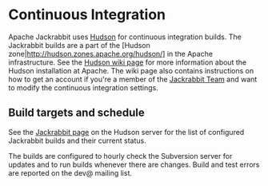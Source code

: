 <!--
   Licensed to the Apache Software Foundation (ASF) under one or more
   contributor license agreements.  See the NOTICE file distributed with
   this work for additional information regarding copyright ownership.
   The ASF licenses this file to You under the Apache License, Version 2.0
   (the "License"); you may not use this file except in compliance with
   the License.  You may obtain a copy of the License at

       http://www.apache.org/licenses/LICENSE-2.0

   Unless required by applicable law or agreed to in writing, software
   distributed under the License is distributed on an "AS IS" BASIS,
   WITHOUT WARRANTIES OR CONDITIONS OF ANY KIND, either express or implied.
   See the License for the specific language governing permissions and
   limitations under the License.
-->

Continuous Integration
======================
Apache Jackrabbit uses [Hudson](https://hudson.dev.java.net/)
for continuous integration builds. The Jackrabbit builds are a part of the [Hudson zone|http://hudson.zones.apache.org/hudson/]
in the Apache infrastructure. See the [Hudson wiki page](http://wiki.apache.org/general/Hudson)
for more information about the Hudson installation at Apache. The wiki
page also contains instructions on how to get an account if you're a member
of the [Jackrabbit Team](jackrabbit-team.html)
and want to modify the continuous integration settings.


Build targets and schedule
--------------------------
See the [Jackrabbit page](http://hudson.zones.apache.org/hudson/view/Jackrabbit/)
on the Hudson server for the list of configured Jackrabbit builds and
their current status.

The builds are configured to hourly check the Subversion server for updates
and to run builds whenever there are changes. Build and test errors are
reported on the dev@ mailing list.
